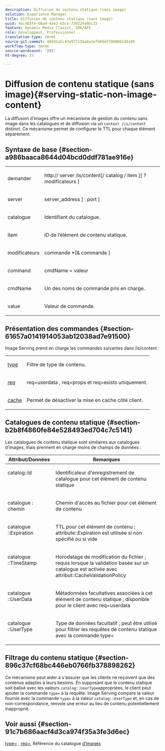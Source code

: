 ```yaml
---
description: Diffusion de contenu statique (sans image)
solution: Experience Manager
title: Diffusion de contenu statique (sans image)
uuid: 4ec483fe-68a4-4ae2-b5ce-730229a9bc15
feature: Dynamic Media Classic, SDK/API
role: Développeur, Professionnel
translation-type: tm+mt
source-git-commit: 469d1a5c43a972116a8a2efb0de5708800130a99
workflow-type: tm+mt
source-wordcount: '293'
ht-degree: 1%

---
```



# Diffusion de contenu statique (sans image){#serving-static-non-image-content}

La diffusion d’images offre un mécanisme de gestion du contenu sans image dans les catalogues et de diffusion via un `context /is/content` distinct. Ce mécanisme permet de configurer le TTL pour chaque élément séparément.

## Syntaxe de base {#section-a986baaca8644d04bcd0ddf781ae916e}

<table id="simpletable_4A6249F0C40747339524323EB0831CE4"> 
 <tr class="strow"> 
  <td class="stentry"> <p> <span class="codeph"> <span class="varname"> demander  </span> </span> </p> </td> 
  <td class="stentry"> <p> <span class="codeph"> http://  <span class="varname"> server  </span>/is/content[/  <span class="varname"> catalog  </span>/  <span class="varname"> item  </span>][ ? <span class="varname"> modificateurs  </span>]  </span> </p> </td> 
 </tr> 
 <tr class="strow"> 
  <td class="stentry"> <p> <span class="codeph"> <span class="varname"> server </span> </span> </p> </td> 
  <td class="stentry"> <p> <span class="codeph"> <span class="varname"> server_address  </span>[ :  <span class="varname"> port  </span>]  </span> </p> </td> 
 </tr> 
 <tr class="strow"> 
  <td class="stentry"> <p> <span class="codeph"> <span class="varname"> catalogue  </span> </span> </p> </td> 
  <td class="stentry"> <p>Identifiant du catalogue. </p> </td> 
 </tr> 
 <tr class="strow"> 
  <td class="stentry"> <p> <span class="codeph"> <span class="varname"> item  </span> </span> </p> </td> 
  <td class="stentry"> <p>ID de l’élément de contenu statique. </p> </td> 
 </tr> 
 <tr class="strow"> 
  <td class="stentry"> <p> <span class="codeph"> <span class="varname"> modificateurs  </span> </span> </p> </td> 
  <td class="stentry"> <p> <span class="codeph"> <span class="varname"> commande  </span>*[&amp;  <span class="varname"> commande  </span>]  </span> </p> </td> 
 </tr> 
 <tr class="strow"> 
  <td class="stentry"> <p> <span class="codeph"> <span class="varname"> command  </span> </span> </p> </td> 
  <td class="stentry"> <p> <span class="codeph"> <span class="varname"> cmdName  </span>=  <span class="varname"> valeur  </span> </span> </p> </td> 
 </tr> 
 <tr class="strow"> 
  <td class="stentry"> <p> <span class="codeph"> <span class="varname"> cmdName  </span> </span> </p> </td> 
  <td class="stentry"> <p>Un des noms de commande pris en charge. </p> </td> 
 </tr> 
 <tr class="strow"> 
  <td class="stentry"> <p> <span class="codeph"> <span class="varname"> value  </span> </span> </p> </td> 
  <td class="stentry"> <p>Valeur de commande. </p> </td> 
 </tr> 
</table>

## Présentation des commandes {#section-61657a0141914053ab12038ad7e91500}

Image Serving prend en charge les commandes suivantes dans /is/content :

<table id="simpletable_1D96BA1AB5394B3C9B91D46617AFC0FA"> 
 <tr class="strow"> 
  <td class="stentry"> <a href="../../../../../is-api/http-ref/image-serving-api-ref/c-http-protocol-reference/c-command-reference/r-type.md#reference-89094fd1c50c444eb082cd266769cccb" type="reference" format="dita" scope="local"> type </a> </td> 
  <td class="stentry"> <p>Filtre de type de contenu. </p> </td> 
 </tr> 
 <tr class="strow"> 
  <td class="stentry"> <a href="../../../../../is-api/http-ref/image-serving-api-ref/c-http-protocol-reference/c-command-reference/r-req/r-req.md#reference-907cdb4a97034db7ad94695f25552e76" type="reference" format="dita" scope="local"> req  </a> </td> 
  <td class="stentry"> <p> <span class="codeph"> req=userdata  </span>,  <span class="codeph"> req=props  </span>et  <span class="codeph"> req=exists  </span> uniquement. </p> </td> 
 </tr> 
 <tr class="strow"> 
  <td class="stentry"> <a href="../../../../../is-api/http-ref/image-serving-api-ref/c-http-protocol-reference/c-command-reference/r-is-http-cache.md#reference-168189bee4ce4d1189d427891f22be2e" type="reference" format="dita" scope="local"> cache  </a> </td> 
  <td class="stentry"> <p>Permet de désactiver la mise en cache côté client. </p> </td> 
 </tr> 
</table>

## Catalogues de contenu statique {#section-b2b8f4860fe84e528493ed704c7c5141}

Les catalogues de contenu statique sont similaires aux catalogues d’images, mais prennent en charge moins de champs de données :

<table id="table_3B111EC3AA1044FB9B659FD54BADDC39"> 
 <thead> 
  <tr> 
   <th class="entry"> <b> Attribut/Données</b> </th> 
   <th class="entry"> <b> Remarques</b> </th> 
  </tr> 
 </thead>
 <tbody> 
  <tr valign="top"> 
   <td> <p> <span class="codeph"> catalog::Id  </span> </p> </td> 
   <td> <p> Identificateur d'enregistrement de catalogue pour cet élément de contenu statique </p> </td> 
  </tr> 
  <tr valign="top"> 
   <td> <p> <span class="codeph"> catalogue : chemin  </span> </p> </td> 
   <td> <p> Chemin d'accès au fichier pour cet élément de contenu </p> </td> 
  </tr> 
  <tr valign="top"> 
   <td> <p> <span class="codeph"> catalogue ::Expiration  </span> </p> </td> 
   <td> <p> TTL pour cet élément de contenu ; attribute::Expiration est utilisée si non spécifié ou si vide </p> </td> 
  </tr> 
  <tr valign="top"> 
   <td> <p> <span class="codeph"> catalogue ::TimeStamp  </span> </p> </td> 
   <td> <p> Horodatage de modification du fichier ; requis lorsque la validation basée sur un catalogue est activée avec attribut::CacheValidationPolicy </p> </td> 
  </tr> 
  <tr valign="top"> 
   <td> <p> <span class="codeph"> catalogue ::UserData  </span> </p> </td> 
   <td> <p> Métadonnées facultatives associées à cet élément de contenu statique ; disponible pour le client avec req=userdata </p> </td> 
  </tr> 
  <tr valign="top"> 
   <td> <p> <span class="codeph"> catalogue ::UserType  </span> </p> </td> 
   <td> <p> Type de données facultatif ; peut être utilisé pour filtrer les requêtes de contenu statique avec la commande type= </p> </td> 
  </tr> 
 </tbody> 
</table>

## Filtrage du contenu statique {#section-896c37cf68bc446eb0766fb378898262}

Ce mécanisme peut aider à s&#39;assurer que les clients ne reçoivent que des contenus adaptés à leurs besoins. En supposant que le contenu statique soit balisé avec les valeurs `catalog::UserType`appropriées, le client peut ajouter la commande `type=` à la requête. Image Serving compare la valeur fournie avec la commande `type=` à la valeur `catalog::UserType` et, en cas de non-correspondance, renvoie une erreur au lieu de contenu potentiellement inapproprié.

## Voir aussi {#section-91c7b686aacf4d3ca974f35a3fe3d6ec}

[type=](../../../../../is-api/http-ref/image-serving-api-ref/c-http-protocol-reference/c-command-reference/r-type.md#reference-89094fd1c50c444eb082cd266769cccb) ,  [req=](../../../../../is-api/http-ref/image-serving-api-ref/c-http-protocol-reference/c-command-reference/r-req/r-req.md#reference-907cdb4a97034db7ad94695f25552e76), Référence du catalogue  [d’images](../../../../../is-api/image-catalog/image-serving-api-ref/c-image-catalog-reference/c-overview/c-overview.md#concept-9ce2b6a133de45f783e95cabc5810ac3)
